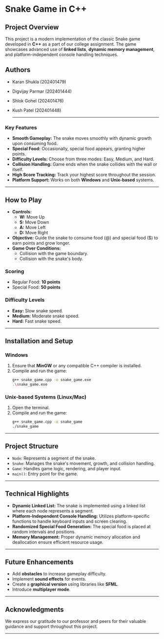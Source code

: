 # Snake Game in C++

## Project Overview
This project is a modern implementation of the classic Snake game developed in **C++** as a part of our college assignment. The game showcases advanced use of **linked lists**, **dynamic memory management**, and platform-independent console handling techniques.

## Authors
- Karan Shukla (202401479)
- Digvijay Parmar (202401444)
- Shlok Gohel (202401476)
- Kush Patel (202401448)

  ---
  
### Key Features
- **Smooth Gameplay:** The snake moves smoothly with dynamic growth upon consuming food.
- **Special Food:** Occasionally, special food appears, granting higher points.
- **Difficulty Levels:** Choose from three modes: Easy, Medium, and Hard.
- **Collision Handling:** Game ends when the snake collides with the wall or itself.
- **High Score Tracking:** Track your highest score throughout the session.
- **Platform Support:** Works on both **Windows** and **Unix-based** systems.

---

## How to Play
- **Controls:**
  - **W:** Move Up
  - **S:** Move Down
  - **A:** Move Left
  - **D:** Move Right
- **Objective:** Guide the snake to consume food (@) and special food ($) to earn points and grow longer.
- **Game Over Conditions:**
  - Collision with the game boundary.
  - Collision with the snake's body.

### Scoring
- Regular Food: **10 points**
- Special Food: **50 points**

### Difficulty Levels
- **Easy:** Slow snake speed.
- **Medium:** Moderate snake speed.
- **Hard:** Fast snake speed.

---

## Installation and Setup
### Windows
1. Ensure that **MinGW** or any compatible C++ compiler is installed.
2. Compile and run the game:
   ```bash
   g++ snake_game.cpp -o snake_game.exe
   .\snake_game.exe
   ```

### Unix-based Systems (Linux/Mac)
1. Open the terminal.
2. Compile and run the game:
   ```bash
   g++ snake_game.cpp -o snake_game
   ./snake_game
   ```

---

## Project Structure
- `Node`: Represents a segment of the snake.
- `Snake`: Manages the snake's movement, growth, and collision handling.
- `Game`: Handles game logic, rendering, and player input.
- `main()`: Entry point for the game.

---

## Technical Highlights
- **Dynamic Linked List:** The snake is implemented using a linked list where each node represents a segment.
- **Platform-Independent Console Handling:** Utilizes platform-specific functions to handle keyboard inputs and screen clearing.
- **Randomized Special Food Generation:** The special food is placed at random intervals and positions.
- **Memory Management:** Proper dynamic memory allocation and deallocation ensure efficient resource usage.

---

## Future Enhancements
- Add **obstacles** to increase gameplay difficulty.
- Implement **sound effects** for events.
- Create a **graphical version** using libraries like **SFML**.
- Introduce **multiplayer mode**.

---

## Acknowledgments
We express our gratitude to our professor and peers for their valuable guidance and support throughout this project.

---
